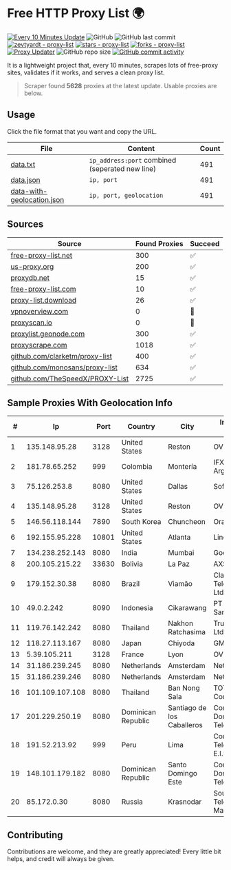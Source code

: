
# Free HTTP Proxy List 🌍

[![Every 10 Minutes Update](https://github.com/mertguvencli/http-proxy-list/actions/workflows/main.yml/badge.svg?branch=main)](https://github.com/mertguvencli/http-proxy-list/actions/workflows/main.yml)
![GitHub](https://img.shields.io/github/license/mertguvencli/http-proxy-list)
![GitHub last commit](https://img.shields.io/github/last-commit/mertguvencli/http-proxy-list)
[![zevtyardt - proxy-list](https://img.shields.io/static/v1?label=zevtyardt&message=proxy-list&color=blue&logo=github)](https://github.com/zevtyardt/proxy-list "Go to GitHub repo")
[![stars - proxy-list](https://img.shields.io/github/stars/zevtyardt/proxy-list?style=social)](https://github.com/zevtyardt/proxy-list)
[![forks - proxy-list](https://img.shields.io/github/forks/zevtyardt/proxy-list?style=social)](https://github.com/zevtyardt/proxy-list)
[![Proxy Updater](https://github.com/zevtyardt/proxy-list/workflows/Proxy%20Updater/badge.svg)](https://github.com/zevtyardt/proxy-list/actions?query=workflow:"Proxy+Updater")
![GitHub repo size](https://img.shields.io/github/repo-size/zevtyardt/proxy-list)
[![GitHub commit activity](https://img.shields.io/github/commit-activity/m/zevtyardt/proxy-list?logo=commits)](https://github.com/zevtyardt/proxy-list/commits/main)

It is a lightweight project that, every 10 minutes, scrapes lots of free-proxy sites, validates if it works, and serves a clean proxy list.

> Scraper found **5628** proxies at the latest update. Usable proxies are below.

## Usage

Click the file format that you want and copy the URL.

|File|Content|Count|
|----|-------|-----|
|[data.txt](https://raw.githubusercontent.com/mertguvencli/http-proxy-list/main/proxy-list/data.txt)|`ip_address:port` combined (seperated new line)|491|
|[data.json](https://raw.githubusercontent.com/mertguvencli/http-proxy-list/main/proxy-list/data.json)|`ip, port`|491|
|[data-with-geolocation.json](https://raw.githubusercontent.com/mertguvencli/http-proxy-list/main/proxy-list/data-with-geolocation.json)|`ip, port, geolocation`|491|

## Sources

|Source|Found Proxies|Succeed|
|------|-------------|-------|
|[free-proxy-list.net](https://free-proxy-list.net)|300|✅|
|[us-proxy.org](https://www.us-proxy.org)|200|✅|
|[proxydb.net](http://proxydb.net)|15|✅|
|[free-proxy-list.com](https://free-proxy-list.com/?page=&port=&type%5B%5D=http&type%5B%5D=https&up_time=0&search=Search)|10|✅|
|[proxy-list.download](https://www.proxy-list.download/HTTP)|26|✅|
|[vpnoverview.com](https://vpnoverview.com/privacy/anonymous-browsing/free-proxy-servers)|0|🚫|
|[proxyscan.io](https://www.proxyscan.io)|0|🚫|
|[proxylist.geonode.com](https://proxylist.geonode.com/api/proxy-list?limit=300&page=1&sort_by=lastChecked&sort_type=desc&protocols=http,https)|300|✅|
|[proxyscrape.com](https://api.proxyscrape.com/v2/?request=displayproxies&protocol=http&timeout=10000&country=all&ssl=all&anonymity=all)|1018|✅|
|[github.com/clarketm/proxy-list](https://raw.githubusercontent.com/clarketm/proxy-list/master/proxy-list-raw.txt)|400|✅|
|[github.com/monosans/proxy-list](https://raw.githubusercontent.com/monosans/proxy-list/main/proxies/http.txt)|634|✅|
|[github.com/TheSpeedX/PROXY-List](https://raw.githubusercontent.com/TheSpeedX/PROXY-List/master/http.txt)|2725|✅|


## Sample Proxies With Geolocation Info

|#|Ip|Port|Country|City|Internet Service Provider|
|-|--|----|-------|----|-------------------------|
|1|135.148.95.28|3128|United States|Reston|OVH SAS|
|2|181.78.65.252|999|Colombia|Montería|IFX Networks Argentina S.R.L|
|3|75.126.253.8|8080|United States|Dallas|SoftLayer|
|4|135.148.95.28|3128|United States|Reston|OVH SAS|
|5|146.56.118.144|7890|South Korea|Chuncheon|Oracle Corporation|
|6|192.155.95.228|10801|United States|Atlanta|Linode, LLC|
|7|134.238.252.143|8080|India|Mumbai|Google LLC|
|8|200.105.215.22|33630|Bolivia|La Paz|AXS Bolivia S. A.|
|9|179.152.30.38|8080|Brazil|Viamão|Claro NXT Telecomunicacoes Ltda|
|10|49.0.2.242|8090|Indonesia|Cikarawang|PT Usaha Adi Sanggoro|
|11|119.76.142.242|8080|Thailand|Nakhon Ratchasima|True Internet Co., Ltd.|
|12|118.27.113.167|8080|Japan|Chiyoda|GMO Internet, Inc.|
|13|5.39.105.211|3128|France|Lyon|OVH SAS|
|14|31.186.239.245|8080|Netherlands|Amsterdam|NetSkope Inc|
|15|31.186.239.246|8080|Netherlands|Amsterdam|NetSkope Inc|
|16|101.109.107.108|8080|Thailand|Ban Nong Sala|TOT Public Company Limited|
|17|201.229.250.19|8080|Dominican Republic|Santiago de los Caballeros|Compañía Dominicana de Teléfonos S. A.|
|18|191.52.213.92|999|Peru|Lima|Comwifi Telecomunicaciones E.I.R.L|
|19|148.101.179.182|8080|Dominican Republic|Santo Domingo Este|Compañía Dominicana de Teléfonos S. A|
|20|85.172.0.30|8080|Russia|Krasnodar|Southen Telecommunication Maintainer|



## Contributing

Contributions are welcome, and they are greatly appreciated! Every
little bit helps, and credit will always be given.

